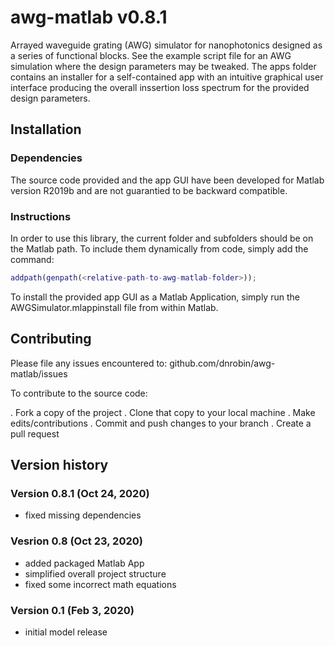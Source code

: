 # awg-matlab v0.8.1

Arrayed waveguide grating (AWG) simulator for nanophotonics designed as a series of functional blocks. See the example script file for an AWG simulation where the design parameters may be tweaked. The apps folder contains an installer for a self-contained app with an intuitive graphical user interface producing the overall inssertion loss spectrum for the provided design parameters.

## Installation

### Dependencies

The source code provided and the app GUI have been developed for Matlab version R2019b and are not guarantied to be backward compatible.

### Instructions

In order to use this library, the current folder and subfolders should be on the Matlab path. To include them dynamically from code, simply add the command:

```matlab
addpath(genpath(<relative-path-to-awg-matlab-folder>));
```

To install the provided app GUI as a Matlab Application, simply run the AWGSimulator.mlappinstall file from within Matlab.

## Contributing

Please file any issues encountered to: github.com/dnrobin/awg-matlab/issues

To contribute to the source code:

. Fork a copy of the project
. Clone that copy to your local machine
. Make edits/contributions
. Commit and push changes to your branch
. Create a pull request

## Version history

### Version 0.8.1 (Oct 24, 2020)
* fixed missing dependencies

### Vesrion 0.8 (Oct 23, 2020)
* added packaged Matlab App
* simplified overall project structure
* fixed some incorrect math equations

### Version 0.1 (Feb 3, 2020)
* initial model release